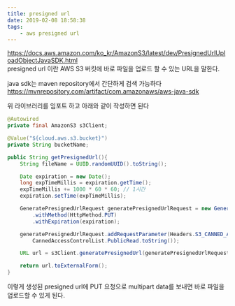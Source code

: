 ```yaml
---
title: presigned url
date: 2019-02-08 18:58:38
tags:
    - aws presigned url
---
```


<https://docs.aws.amazon.com/ko_kr/AmazonS3/latest/dev/PresignedUrlUploadObjectJavaSDK.html>  
presigned url 이란 AWS S3 버킷에 바로 파일을 업로드 할 수 있는 URL을 말한다.  

java sdk는 maven repository에서 간단하게 검색 가능하다  
<https://mvnrepository.com/artifact/com.amazonaws/aws-java-sdk>  

위 라이브러리를 임포트 하고 아래와 같이 작성하면 된다  

```java
@Autowired
private final AmazonS3 s3Client;

@Value("${cloud.aws.s3.bucket}")
private String bucketName;

public String getPresignedUrl(){
    String fileName = UUID.randomUUID().toString();

    Date expiration = new Date();
    long expTimeMillis = expiration.getTime();
    expTimeMillis += 1000 * 60 * 60; // 1시간
    expiration.setTime(expTimeMillis);

    GeneratePresignedUrlRequest generatePresignedUrlRequest = new GeneratePresignedUrlRequest(bucketName, objectKey)
        .withMethod(HttpMethod.PUT)
        .withExpiration(expiration);

    generatePresignedUrlRequest.addRequestParameter(Headers.S3_CANNED_ACL,
        CannedAccessControlList.PublicRead.toString());

    URL url = s3Client.generatePresignedUrl(generatePresignedUrlRequest);

    return url.toExternalForm();
}
```

이렇게 생성된 presigned url에 PUT 요청으로 multipart data를 보내면 바로 파일을 업로드할 수 있게 된다.  



<!-- more -->